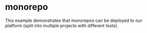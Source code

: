 # monorepo

This example demonstrates that monorepos can be deployed to our platform (split into multiple projects with different tests).
